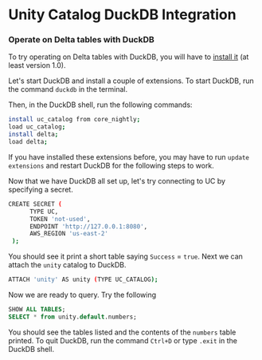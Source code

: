 # Unity Catalog DuckDB Integration

### Operate on Delta tables with DuckDB

To try operating on Delta tables with DuckDB, you will have to [install it](https://duckdb.org/docs/installation/) (at least version 1.0).

Let's start DuckDB and install a couple of extensions. To start DuckDB, run the command `duckdb` in the terminal.

Then, in the DuckDB shell, run the following commands:

```sh
install uc_catalog from core_nightly;
load uc_catalog;
install delta;
load delta;
```

If you have installed these extensions before, you may have to run `update extensions` and restart DuckDB
for the following steps to work.

Now that we have DuckDB all set up, let's try connecting to UC by specifying a secret.

```sh
CREATE SECRET (
      TYPE UC,
      TOKEN 'not-used',
      ENDPOINT 'http://127.0.0.1:8080',
      AWS_REGION 'us-east-2'
 );
```

You should see it print a short table saying `Success` = `true`. Next we can attach the `unity` catalog to DuckDB.

```sh
ATTACH 'unity' AS unity (TYPE UC_CATALOG);
```

Now we are ready to query. Try the following

```sql
SHOW ALL TABLES;
SELECT * from unity.default.numbers;
```

You should see the tables listed and the contents of the `numbers` table printed.
To quit DuckDB, run the command `Ctrl+D` or type `.exit` in the DuckDB shell.
